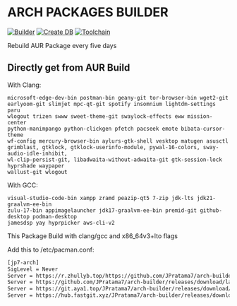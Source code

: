 # ARCH PACKAGES BUILDER
[![Builder](https://github.com/JPratama7/arch-builder/actions/workflows/build.yml/badge.svg?branch=main)](https://github.com/JPratama7/arch-builder/actions/workflows/build.yml) [![Create DB](https://github.com/JPratama7/arch-builder/actions/workflows/publish.yml/badge.svg)](https://github.com/JPratama7/arch-builder/actions/workflows/publish.yml)
[![Toolchain](https://github.com/JPratama7/arch-builder/actions/workflows/toolchain.yml/badge.svg)](https://github.com/JPratama7/arch-builder/actions/workflows/toolchain.yml)

Rebuild AUR Package every five days

## Directly get from AUR Build 
With Clang: 
```
microsoft-edge-dev-bin postman-bin geany-git tor-browser-bin wget2-git
earlyoom-git slimjet mpc-qt-git spotify insomnium lightdm-settings paru
wlogout trizen swww sweet-theme-git swaylock-effects eww mission-center
python-manimpango python-clickgen pfetch pacseek emote bibata-cursor-theme
wf-config mercury-browser-bin aylurs-gtk-shell vesktop matugen asusctl
grimblast, gtklock, gtklock-userinfo-module, pywal-16-colors, sway-audio-idle-inhibit,
wl-clip-persist-git, libadwaita-without-adwaita-git gtk-session-lock hyprshade waypaper
wallust-git wlogout 
```
With GCC:
```
visual-studio-code-bin xampp zramd peazip-qt5 7-zip jdk-lts jdk21-graalvm-ee-bin
zulu-17-bin appimagelauncher jdk17-graalvm-ee-bin premid-git github-desktop podman-desktop
jamesdsp yay hyprpicker aws-cli-v2
```


This Package Build with clang/gcc and x86_64v3+lto flags

Add this to /etc/pacman.conf: 
```bash
[jp7-arch]
SigLevel = Never
Server = https://r.zhullyb.top/https://github.com/JPratama7/arch-builder/releases/download/latest/
Server = https://github.com/JPratama7/arch-builder/releases/download/latest/
Server = https://git.aya1.top/JPratama7/arch-builder/releases/download/latest/
Server = https://hub.fastgit.xyz/JPratama7/arch-builder/releases/download/latest/
```
